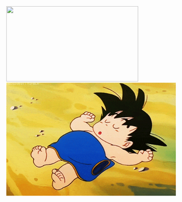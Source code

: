 
<img width="350" height="200" src="https://media2.giphy.com/media/RbDKaczqWovIugyJmW/giphy.gif?cid=ecf05e4786yb8mcqrau4jvrs3ct3l570yk7tjf43xeeulc1q&rid=giphy.gif&ct=g"/>

<div align="left">
<img width="450" height="300" src="https://github.com/K-adu/K-adu/blob/main/assets/goku-gif-6.gif"/>
</div>

